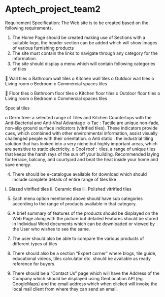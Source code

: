 # Aptech_project_team2

Requirement Specification:
The Web site is to be created based on the following requirements.

1) The Home Page should be created making use of Sections with a suitable
logo, the header section can be added which will show images of various
furnishing products
2) The site must contain the links to navigate through any category for the
information.
3) The site should display a menu which will contain following categories of tiles

 Wall tiles
o Bathroom wall tiles
o Kitchen wall tiles
o Outdoor wall tiles
o Living room
o Bedroom
o Commercial spaces tiles

 Floor tiles
o Bathroom floor tiles
o Kitchen floor tiles
o Outdoor floor tiles
o Living room
o Bedroom
o Commercial spaces tiles

Special tiles

o Germ free: a selected range of Tiles and Kitchen
Countertops with the Anti-Bacterial and Anti-Viral
Advantage 
o Tac : Tactile are unique non-fade, non-slip ground
surface indicators (vitrified tiles). These indicators
provide cues, which combined with other environmental
information, assist visually challenged people with their
orientation.
o Anti static : the industrial tiling solution that has looked
into a very niche but highly important areas, which are
sensitive to static electricity.
o Cool roof :  tiles, a range of unique tiles that keeps the
harsh rays of the sun off your building. Recommended
laying for terrace, balcony, and courtyard and beat the
heat inside your home and save energy.

4) There should be e-catalogue available for download which should include
complete details of entire range of tiles like

i. Glazed vitrified tiles
ii. Ceramic tiles
iii. Polished vitrified tiles

5) Each menu option mentioned above should have sub categories according to
the range of products available in that category.
6) A brief summary of features of the products should be displayed on the Web
Page along with the picture but detailed Features should be stored in
Individual Word documents which can be downloaded or viewed by the User
who wishes to see the same.
7) The user should also be able to compare the various products of different
types of tiles
8) There should also be a section “Expert corner” where blogs, tile guide,
educational videos, tiles calculator etc. should be available as ready reference
for buyers.

9) There should be a “Contact Us” page which will have the Address of the
Company which should be displayed using GeoLocation API (eg. GoogleMaps)
and the email address which when clicked will invoke the local mail client
from where they can send an email.
